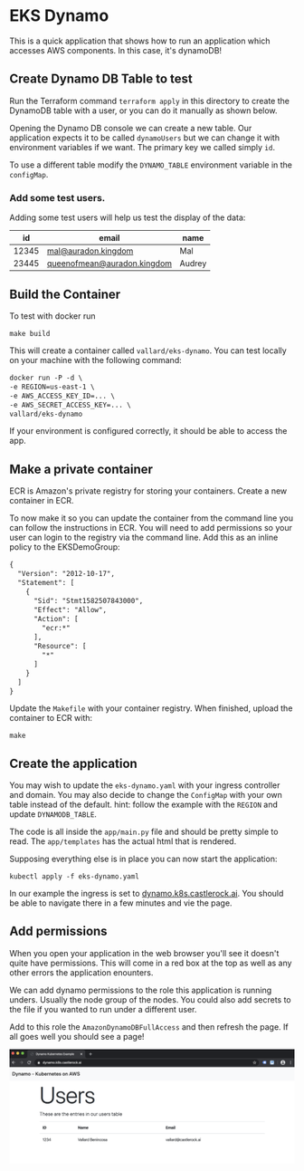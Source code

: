 # EKS Dynamo 

This is a quick application that shows how to run an application which accesses AWS components.  In this case, it's dynamoDB!


## Create Dynamo DB Table to test

Run the Terraform command `terraform apply` in this directory to create the DynamoDB table with a user, or you can do it manually as shown below. 

Opening the Dynamo DB console we can create a new table. Our application expects it to be called `dynamoUsers` but we can change it with environment variables if we want.  The primary key we called simply `id`.

To use a different table modify the `DYNAMO_TABLE` environment variable in the `configMap`. 

### Add some test users.

Adding some test users will help us test the display of the data:

| id | email | name |
|----|-------|----------|
| 12345 | mal@auradon.kingdom  | Mal |
| 23445 | queenofmean@auradon.kingdom | Audrey |
 
  
## Build the Container

To test with docker run

```
make build
```

This will create a container called `vallard/eks-dynamo`.  You can test locally on your machine with the following command: 

```
docker run -P -d \
-e REGION=us-east-1 \
-e AWS_ACCESS_KEY_ID=... \
-e AWS_SECRET_ACCESS_KEY=... \
vallard/eks-dynamo 
```

If your environment is configured correctly, it should be able to access the app. 

## Make a private container

ECR is Amazon's private registry for storing your containers.  Create a new container in ECR. 

To now make it so you can update the container from the command line you can follow the instructions in ECR.  You will need to add permissions so your user can login to the registry via the command line.  Add this as an inline policy to the EKSDemoGroup:

```
{
  "Version": "2012-10-17",
  "Statement": [
    {
      "Sid": "Stmt1582507843000",
      "Effect": "Allow",
      "Action": [
        "ecr:*"
      ],
      "Resource": [
        "*"
      ]
    }
  ]
}
```

Update the `Makefile` with your container registry.  When finished, upload the container to ECR with: 

```
make
```


## Create the application

You may wish to update the `eks-dynamo.yaml` with your ingress controller and domain. You may also decide to change the `ConfigMap` with your own table instead of the default.  hint: follow the example with the `REGION` and update `DYNAMODB_TABLE`.

The code is all inside the `app/main.py` file and should be pretty simple to read.  The `app/templates` has the actual html that is rendered. 

Supposing everything else is in place you can now start the application: 

```
kubectl apply -f eks-dynamo.yaml
```

In our example the ingress is set to [dynamo.k8s.castlerock.ai](dynamo.k8s.castlerock.ai).  You should be able to navigate there in a few minutes and vie the page. 

## Add permissions

When you open your application in the web browser you'll see it doesn't quite have permissions.  This will come in a red box at the top as well as any other errors the application enounters.  

We can add dynamo permissions to the role this application is running unders.  Usually the node group of the nodes.  You could also add secrets to the file if you wanted to run under a different user.  

Add to this role the `AmazonDynamoDBFullAccess` and then refresh the page.  If all goes well you should see a page!

![dynamo example](../../images/07-dynamo1.png)


